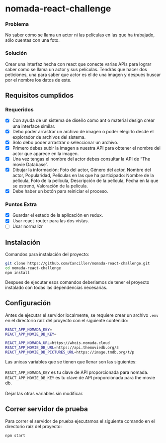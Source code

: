 # nomada-react-challenge
### Problema
No saber cómo se llama un actor ni las películas en las que ha trabajado, sólo cuentas con una foto.
### Solución
Crear una interfaz hecha con react que conecte varias APIs para lograr saber como se llama un actor y sus películas. Tendrás que hacer dos peticiones, una para saber que actor es el de una imagen y después buscar por el nombre los datos de este.

## Requisitos cumplidos
### Requeridos
- [x] Con ayuda de un sistema de diseño como ant o material design crear una interface similar.
- [x] Debo poder arrastrar un archivo de imagen o poder elegirlo desde el explorador de archivos del sistema.
- [x] Solo debo poder arrastrar o seleccionar un archivo.
- [x] Primero debes subir la imagen a nuestra API para obtener el nombre del actor que aparece en la imagen.
- [x] Una vez tengas el nombre del actor debes consultar la API de “The movie Database”.
- [x] Dibujar la información: Foto del actor, Género del actor, Nombre del actor, Popularidad, Películas en las que ha participado: Nombre de la película, Foto de la película, Descripción de la película, Fecha en la que se estrenó, Valoración de la película.
- [x] Debe haber un botón para reiniciar el proceso.
### Puntos Extra
- [x] Guardar el estado de la aplicación en redux.
- [x] Usar react-router para las dos vistas.
- [ ] Usar normalizr 
## Instalación
Comandos para instalación del proyecto:
```bash
git clone https://github.com/Canciller/nomada-react-challenge.git
cd nomada-react-challenge
npm install
```
Despues de ejecutar esos comandos deberiamos de tener el proyecto instalado con todas las dependencias necesarias.
## Configuración
Antes de ejecutar el servidor localmente, se requiere crear un archivo `.env` en el directorio raíz del proyecto con el siguiente contenido:
```bash
REACT_APP_NOMADA_KEY=
REACT_APP_MOVIE_DB_KEY=

REACT_APP_NOMADA_URL=https://whois.nomada.cloud
REACT_APP_MOVIE_DB_URL=https://api.themoviedb.org/3
REACT_APP_MOVIE_DB_PICTURES_URL=https://image.tmdb.org/t/p
```
Las unicas variables que se tienen que llenar son las siguientes:\
\
`REACT_APP_NOMADA_KEY` es tu clave de API proporcionada para nomada.\
`REACT_APP_MOVIE_DB_KEY` es tu clave de API proporcionada para the movie db.\
\
Dejar las otras variables sin modificar.
## Correr servidor de prueba
Para correr el servidor de prueba ejecutamos el siguiente comando en el directorio raíz del proyecto:
```bash
npm start
```
